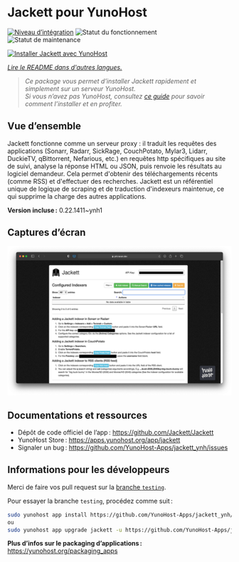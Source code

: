 <!--
Nota bene : ce README est automatiquement généré par <https://github.com/YunoHost/apps/tree/master/tools/readme_generator>
Il NE doit PAS être modifié à la main.
-->

# Jackett pour YunoHost

[![Niveau d’intégration](https://apps.yunohost.org/badge/integration/jackett)](https://ci-apps.yunohost.org/ci/apps/jackett/)
![Statut du fonctionnement](https://apps.yunohost.org/badge/state/jackett)
![Statut de maintenance](https://apps.yunohost.org/badge/maintained/jackett)

[![Installer Jackett avec YunoHost](https://install-app.yunohost.org/install-with-yunohost.svg)](https://install-app.yunohost.org/?app=jackett)

*[Lire le README dans d'autres langues.](./ALL_README.md)*

> *Ce package vous permet d’installer Jackett rapidement et simplement sur un serveur YunoHost.*  
> *Si vous n’avez pas YunoHost, consultez [ce guide](https://yunohost.org/install) pour savoir comment l’installer et en profiter.*

## Vue d’ensemble

Jackett fonctionne comme un serveur proxy : il traduit les requêtes des applications (Sonarr, Radarr, SickRage, CouchPotato, Mylar3, Lidarr, DuckieTV, qBittorrent, Nefarious, etc.) en requêtes http spécifiques au site de suivi, analyse la réponse HTML ou JSON, puis renvoie les résultats au logiciel demandeur. Cela permet d'obtenir des téléchargements récents (comme RSS) et d'effectuer des recherches. Jackett est un référentiel unique de logique de scraping et de traduction d'indexeurs maintenue, ce qui supprime la charge des autres applications.

**Version incluse :** 0.22.1411~ynh1

## Captures d’écran

![Capture d’écran de Jackett](./doc/screenshots/demo.png)

## Documentations et ressources

- Dépôt de code officiel de l’app : <https://github.com/Jackett/Jackett>
- YunoHost Store : <https://apps.yunohost.org/app/jackett>
- Signaler un bug : <https://github.com/YunoHost-Apps/jackett_ynh/issues>

## Informations pour les développeurs

Merci de faire vos pull request sur la [branche `testing`](https://github.com/YunoHost-Apps/jackett_ynh/tree/testing).

Pour essayer la branche `testing`, procédez comme suit :

```bash
sudo yunohost app install https://github.com/YunoHost-Apps/jackett_ynh/tree/testing --debug
ou
sudo yunohost app upgrade jackett -u https://github.com/YunoHost-Apps/jackett_ynh/tree/testing --debug
```

**Plus d’infos sur le packaging d’applications :** <https://yunohost.org/packaging_apps>
